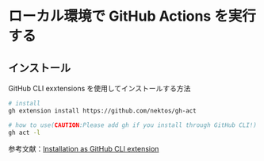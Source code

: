 # ローカル環境で GitHub Actions を実行する

## インストール

GitHub CLI exxtensions を使用してインストールする方法

```sh
# install
gh extension install https://github.com/nektos/gh-act

# how to use(CAUTION:Please add gh if you install through GitHub CLI!)
gh act -l
```

参考文献：[Installation as GitHub CLI extension](https://nektosact.com/installation/gh.html#installation-as-github-cli-extension)
